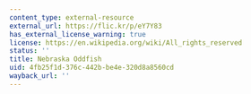 ```yaml
---
content_type: external-resource
external_url: https://flic.kr/p/eY7Y83
has_external_license_warning: true
license: https://en.wikipedia.org/wiki/All_rights_reserved
status: ''
title: Nebraska Oddfish
uid: 4fb25f1d-376c-442b-be4e-320d8a8560cd
wayback_url: ''
---
```

